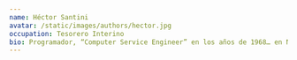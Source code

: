 ```yaml
---
name: Héctor Santini
avatar: /static/images/authors/hector.jpg
occupation: Tesorero Interino
bio: Programador, “Computer Service Engineer” en los años de 1968… en NCR. Especialista en dar servicio al primer Computador Transistorizado comercial en el mercado. Vicepresidente de Infomedika. Aficionado a la astrofotografia.
---
```

